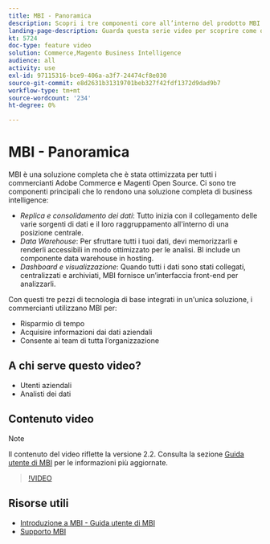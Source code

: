 ```yaml
---
title: MBI - Panoramica
description: Scopri i tre componenti core all’interno del prodotto MBI che forniscono una soluzione completa di business intelligence.
landing-page-description: Guarda questa serie video per scoprire come ottenere migliori informazioni aziendali e risultati attraverso l’aggregazione dei dati, l’analisi e la visualizzazione.
kt: 5724
doc-type: feature video
solution: Commerce,Magento Business Intelligence
audience: all
activity: use
exl-id: 97115316-bce9-406a-a3f7-24474cf8e030
source-git-commit: e8d2631b31319701beb327f42fdf1372d9dad9b7
workflow-type: tm+mt
source-wordcount: '234'
ht-degree: 0%

---
```


# MBI - Panoramica

MBI è una soluzione completa che è stata ottimizzata per tutti i commercianti Adobe Commerce e Magenti Open Source. Ci sono tre componenti principali che lo rendono una soluzione completa di business intelligence:

- _Replica e consolidamento dei dati_: Tutto inizia con il collegamento delle varie sorgenti di dati e il loro raggruppamento all&#39;interno di una posizione centrale.
- _Data Warehouse_: Per sfruttare tutti i tuoi dati, devi memorizzarli e renderli accessibili in modo ottimizzato per le analisi. BI include un componente data warehouse in hosting.
- _Dashboard e visualizzazione_: Quando tutti i dati sono stati collegati, centralizzati e archiviati, MBI fornisce un’interfaccia front-end per analizzarli.

Con questi tre pezzi di tecnologia di base integrati in un&#39;unica soluzione, i commercianti utilizzano MBI per:

- Risparmio di tempo
- Acquisire informazioni dai dati aziendali
- Consente ai team di tutta l’organizzazione

## A chi serve questo video?

- Utenti aziendali
- Analisti dei dati

## Contenuto video

>[!NOTE]
>
>Il contenuto del video riflette la versione 2.2. Consulta la sezione [Guida utente di MBI](https://experienceleague.adobe.com/docs/commerce-business-intelligence/mbi/guide-overview.html) per le informazioni più aggiornate.

>[!VIDEO](https://video.tv.adobe.com/v/35979?quality=12&learn=on)

## Risorse utili

- [Introduzione a MBI - Guida utente di MBI](https://experienceleague.adobe.com/docs/commerce-business-intelligence/mbi/getting-started.html)
- [Supporto MBI](https://experienceleague.adobe.com/docs/commerce-knowledge-base/kb/troubleshooting/miscellaneous/mbi-service-policies.html)
